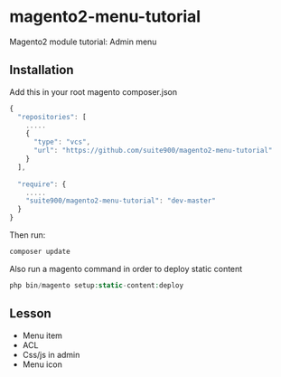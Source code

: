 # magento2-menu-tutorial
Magento2 module tutorial: Admin menu

Installation
----------
Add this in your root magento composer.json
```javascript
{
  "repositories": [
    .....
    {
      "type": "vcs",
      "url": "https://github.com/suite900/magento2-menu-tutorial"
    }
  ],
  
  "require": {
    .....
    "suite900/magento2-menu-tutorial": "dev-master"
  }
}
```

Then run:
```php
composer update
```

Also run a magento command in order to deploy static content
```php
php bin/magento setup:static-content:deploy
```

Lesson
-------
- Menu item
- ACL
- Css/js in admin
- Menu icon
